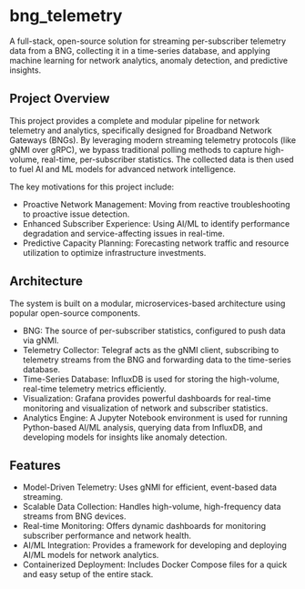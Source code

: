 # bng_telemetry
A full-stack, open-source solution for streaming per-subscriber telemetry data from a BNG, collecting it in a time-series database, and applying machine learning for network analytics, anomaly detection, and predictive insights.

## Project Overview

This project provides a complete and modular pipeline for network telemetry and analytics, specifically designed for Broadband Network Gateways (BNGs). By leveraging modern streaming telemetry protocols (like gNMI over gRPC), we bypass traditional polling methods to capture high-volume, real-time, per-subscriber statistics. The collected data is then used to fuel AI and ML models for advanced network intelligence.

The key motivations for this project include:
* Proactive Network Management: Moving from reactive troubleshooting to proactive issue detection.
* Enhanced Subscriber Experience: Using AI/ML to identify performance degradation and service-affecting issues in real-time.
* Predictive Capacity Planning: Forecasting network traffic and resource utilization to optimize infrastructure investments.

## Architecture

The system is built on a modular, microservices-based architecture using popular open-source components.
* BNG: The source of per-subscriber statistics, configured to push data via gNMI.
* Telemetry Collector: Telegraf acts as the gNMI client, subscribing to telemetry streams from the BNG and forwarding data to the time-series database.
* Time-Series Database: InfluxDB is used for storing the high-volume, real-time telemetry metrics efficiently.
* Visualization: Grafana provides powerful dashboards for real-time monitoring and visualization of network and subscriber statistics.
* Analytics Engine: A Jupyter Notebook environment is used for running Python-based AI/ML analysis, querying data from InfluxDB, and developing models for insights like anomaly detection.

## Features

* Model-Driven Telemetry: Uses gNMI for efficient, event-based data streaming.
* Scalable Data Collection: Handles high-volume, high-frequency data streams from BNG devices.
* Real-time Monitoring: Offers dynamic dashboards for monitoring subscriber performance and network health.
* AI/ML Integration: Provides a framework for developing and deploying AI/ML models for network analytics.
* Containerized Deployment: Includes Docker Compose files for a quick and easy setup of the entire stack.
